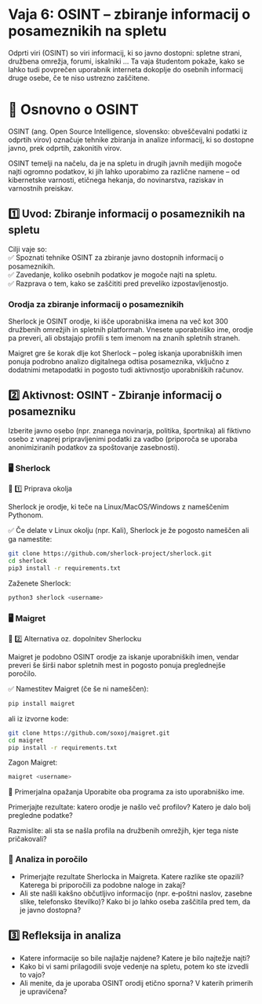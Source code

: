 # Vaja 6: OSINT – zbiranje informacij o posameznikih na spletu

Odprti viri (OSINT) so viri informacij, ki so javno dostopni: spletne strani, družbena omrežja, forumi, iskalniki … Ta vaja študentom pokaže, kako se lahko tudi povprečen uporabnik interneta dokoplje do osebnih informacij druge osebe, če te niso ustrezno zaščitene.


# 🧪 Osnovno o OSINT

OSINT (ang. Open Source Intelligence, slovensko: obveščevalni podatki iz odprtih virov) označuje tehnike zbiranja in analize informacij, ki so dostopne javno, prek odprtih, zakonitih virov.

OSINT temelji na načelu, da je na spletu in drugih javnih medijih mogoče najti ogromno podatkov, ki jih lahko uporabimo za različne namene – od kibernetske varnosti, etičnega hekanja, do novinarstva, raziskav in varnostnih preiskav.

## 1️⃣ Uvod: Zbiranje informacij o posameznikih na spletu

Cilji vaje so:  
✅ Spoznati tehnike OSINT za zbiranje javno dostopnih informacij o posameznikih.  
✅ Zavedanje, koliko osebnih podatkov je mogoče najti na spletu.  
✅ Razprava o tem, kako se zaščititi pred preveliko izpostavljenostjo.  

### Orodja za zbiranje informacij o posameznikih

Sherlock je OSINT orodje, ki išče uporabniška imena na več kot 300 družbenih omrežjih in spletnih platformah. Vnesete uporabniško ime, orodje pa preveri, ali obstajajo profili s tem imenom na znanih spletnih straneh.

Maigret gre še korak dlje kot Sherlock – poleg iskanja uporabniških imen ponuja podrobno analizo digitalnega odtisa posameznika, vključno z dodatnimi metapodatki in pogosto tudi aktivnostjo uporabniških računov.


## 2️⃣ Aktivnost: OSINT - Zbiranje informacij o posamezniku

Izberite javno osebo (npr. znanega novinarja, politika, športnika) ali fiktivno osebo z vnaprej pripravljenimi podatki za vadbo (priporoča se uporaba anonimiziranih podatkov za spoštovanje zasebnosti).

### 🖥️ Sherlock

🔷 1️⃣ Priprava okolja

Sherlock je orodje, ki teče na Linux/MacOS/Windows z nameščenim Pythonom.

✅ Če delate v Linux okolju (npr. Kali), Sherlock je že pogosto nameščen ali ga namestite:

```bash
git clone https://github.com/sherlock-project/sherlock.git
cd sherlock
pip3 install -r requirements.txt
```

Zaženete Sherlock:

```bash
python3 sherlock <username>
```

### 🖥️ Maigret

🔷 2️⃣ Alternativa oz. dopolnitev Sherlocku

Maigret je podobno OSINT orodje za iskanje uporabniških imen, vendar preveri še širši nabor spletnih mest in pogosto ponuja preglednejše poročilo.

✅ Namestitev Maigret (če še ni nameščen):
```bash
pip install maigret
```
ali iz izvorne kode:

```bash
git clone https://github.com/soxoj/maigret.git
cd maigret
pip install -r requirements.txt
```

Zagon Maigret: 

```bash
maigret <username>

```

🔷 Primerjalna opažanja
Uporabite oba programa za isto uporabniško ime.

Primerjajte rezultate: katero orodje je našlo več profilov? Katero je dalo bolj pregledne podatke?

Razmislite: ali sta se našla profila na družbenih omrežjih, kjer tega niste pričakovali?

### 📝 Analiza in poročilo

- Primerjajte rezultate Sherlocka in Maigreta. Katere razlike ste opazili? Katerega bi priporočili za podobne naloge in zakaj?
- Ali ste našli kakšno občutljivo informacijo (npr. e‑poštni naslov, zasebne slike, telefonsko številko)? Kako bi jo lahko oseba zaščitila pred tem, da je javno dostopna?

## 3️⃣ Refleksija in analiza

- Katere informacije so bile najlažje najdene? Katere je bilo najtežje najti?
- Kako bi vi sami prilagodili svoje vedenje na spletu, potem ko ste izvedli to vajo?
- Ali menite, da je uporaba OSINT orodij etično sporna? V katerih primerih je upravičena?
